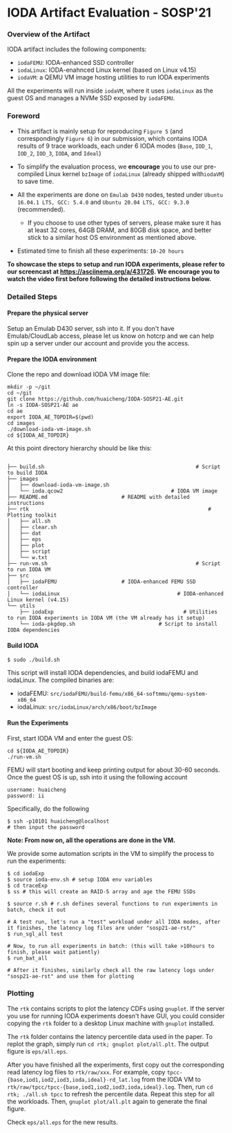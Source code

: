 
# IODA Artifact Evaluation - SOSP'21 #

### Overview of the Artifact

IODA artifact includes the following components:

- ``iodaFEMU``: IODA-enhanced SSD controller
- ``iodaLinux``: IODA-enahnced Linux kernel (based on Linux v4.15)
- ``iodaVM``: a QEMU VM image hosting utilities to run IODA experiments

All the experiments will run inside ``iodaVM``, where it uses ``iodaLinux``
as the guest OS and manages a NVMe SSD exposed by ``iodaFEMU``. 

### Foreword ###

- This artifact is mainly setup for reproducing ``Figure 5`` (and
  correspondingly ``Figure 6``) in our submission, which contains IODA results
  of 9 trace workloads, each under 6 IODA modes (``Base``, ``IOD_1``,
  ``IOD_2``, ``IOD_3``, ``IODA``, and ``Ideal``)

- To simplify the evaluation process, we **encourage** you to use our
  pre-compiled Linux kernel ``bzImage`` of ``iodaLinux`` (already shipped
  with``iodaVM``) to save time. 

- All the experiments are done on ``Emulab D430`` nodes, tested under ``Ubuntu
  16.04.1 LTS, GCC: 5.4.0`` and ``Ubuntu 20.04 LTS, GCC: 9.3.0`` (recommended).
  - If you choose to use other types of servers, please make sure it has at
    least 32 cores, 64GB DRAM, and 80GB disk space, and better stick to a
    similar host OS environment as mentioned above.

- Estimated time to finish all these experiments: ``10-20 hours``

**To showcase the steps to setup and run IODA experiments, please refer to our
screencast at https://asciinema.org/a/431726. We encourage you to watch the
video first before following the detailed instructions below.**

### Detailed Steps

#### Prepare the physical server

Setup an Emulab D430 server, ssh into it. If you don't have Emulab/CloudLab
access, please let us know on hotcrp and we can help spin up a server under our
account and provide you the access.

#### Prepare the IODA environment

Clone the repo and download IODA VM image file: 

```
mkdir -p ~/git
cd ~/git
git clone https://github.com/huaicheng/IODA-SOSP21-AE.git
ln -s IODA-SOSP21-AE ae
cd ae
export IODA_AE_TOPDIR=$(pwd)
cd images
./download-ioda-vm-image.sh
cd ${IODA_AE_TOPDIR}
```
At this point directory hierarchy should be like this:

```

├── build.sh												 # Script to build IODA
├── images
│   ├── download-ioda-vm-image.sh
│   └── ioda.qcow2									 # IODA VM image
├── README.md                        # README with detailed instructions
├── rtk															 # Plotting toolkit
│   ├── all.sh
│   ├── clear.sh
│   ├── dat
│   ├── eps
│   ├── plot
│   ├── script
│   └── w.txt
├── run-vm.sh												 # Script to run IODA VM
├── src
│   ├── iodaFEMU                     # IODA-enhanced FEMU SSD controller
│   └── iodaLinux									   # IODA-enhanced Linux kernel (v4.15)
└── utils
    ├── iodaExp											 # Utilities to run IODA experiments in IODA VM (the VM already has it setup)
    └── ioda-pkgdep.sh							 # Script to install IODA dependencies

```


#### Build IODA

```
$ sudo ./build.sh
```
This script will install IODA dependencies, and build iodaFEMU and iodaLinux.
The compiled binaries are:

- iodaFEMU: ``src/iodaFEMU/build-femu/x86_64-softmmu/qemu-system-x86_64``
- iodaLinux: ``src/iodaLinux/arch/x86/boot/bzImage``

#### Run the Experiments

First, start IODA VM and enter the guest OS:

```
cd ${IODA_AE_TOPDIR}
./run-vm.sh
```

FEMU will start booting and keep printing output for about 30-60 seconds. Once
the guest OS is up, ssh into it using the following account

    username: huaicheng
    password: ii

Specifically, do the following

```
$ ssh -p10101 huaicheng@localhost
# then input the password
```

**Note: From now on, all the operations are done in the VM.**

We provide some automation scripts in the VM to simplify the process to run the
experiments:

```
$ cd iodaExp
$ source ioda-env.sh # setup IODA env variables
$ cd traceExp
$ ss # this will create an RAID-5 array and age the FEMU SSDs

$ source r.sh # r.sh defines several functions to run experiments in batch, check it out

# A test run, let's run a "test" workload under all IODA modes, after it finishes, the latency log files are under "sosp21-ae-rst/"
$ run_sgl_all test

# Now, to run all experiments in batch: (this will take >10hours to finish, please wait patiently)
$ run_bat_all 

# After it finishes, similarly check all the raw latency logs under "sosp21-ae-rst" and use them for plotting
```


### Plotting

The ``rtk`` contains scripts to plot the latency CDFs using ``gnuplot``. If the
server you use for running IODA experiments doesn't have GUI, you could
consider copying the ``rtk`` folder to a desktop Linux machine with ``gnuplot``
installed.

The ``rtk`` folder contains the latency percentile data used in the paper. To
replot the graph, simply run ``cd rtk; gnuplot plot/all.plt``. The output
figure is ``eps/all.eps``.

After you have finished all the experiments, first copy out the corresponding
read latency log files to ``rtk/raw/xxx``. For example, copy
``tpcc-{base,iod1,iod2,iod3,ioda,ideal}-rd_lat.log`` from the IODA VM to
``rtk/raw/tpcc/tpcc-{base,iod1,iod2,iod3,ioda,ideal}.log``.  Then, run ``cd
rtk; ./all.sh tpcc`` to refresh the percentile data. Repeat this step for all
the workloads. Then, ``gnuplot plot/all.plt`` again to generate the final
figure. 

Check ``eps/all.eps`` for the new results.
